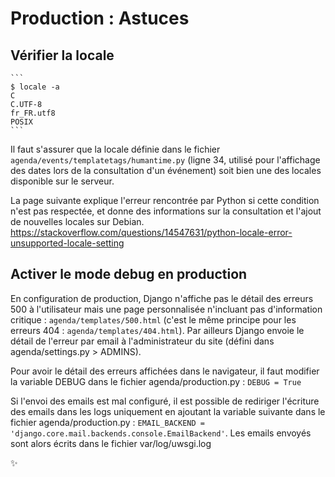 Production : Astuces
=====================

Vérifier la locale
----------------------
    
    ```
    $ locale -a
    C
    C.UTF-8
    fr_FR.utf8
    POSIX
    ```

Il faut s'assurer que la locale définie dans le fichier `agenda/events/templatetags/humantime.py` (ligne 34, 
utilisé pour l'affichage des dates lors de la consultation d'un événement) soit bien une des locales 
disponible sur le serveur.

La page suivante explique l'erreur rencontrée par Python si cette condition n'est pas respectée, et donne des 
informations sur la consultation et l'ajout de nouvelles locales sur Debian.
https://stackoverflow.com/questions/14547631/python-locale-error-unsupported-locale-setting


Activer le mode debug en production
-------------------------------------

En configuration de production, Django n'affiche pas le détail des erreurs 500 à l'utilisateur mais une page 
personnalisée n'incluant pas d'information critique : `agenda/templates/500.html` (c'est le même principe pour 
les erreurs 404 : `agenda/templates/404.html`). Par ailleurs Django envoie le détail de l'erreur par 
email à l'administrateur du site (défini dans agenda/settings.py > ADMINS).

Pour avoir le détail des erreurs affichées dans le navigateur, il faut modifier la variable DEBUG dans le fichier
agenda/production.py : `DEBUG = True`

Si l'envoi des emails est mal configuré, il est possible de rediriger l'écriture des emails dans les logs uniquement 
en ajoutant la variable suivante dans le fichier agenda/production.py : `EMAIL_BACKEND = 'django.core.mail.backends.console.EmailBackend'`.
Les emails envoyés sont alors écrits dans le fichier var/log/uwsgi.log

:sparkles:
